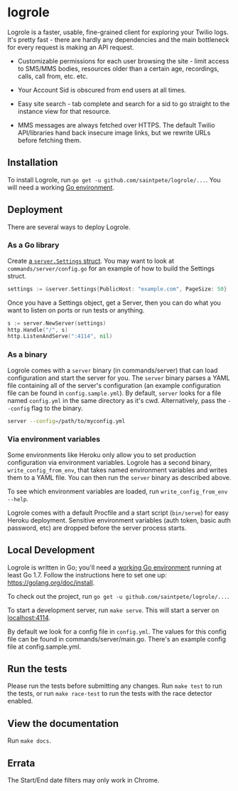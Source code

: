 # logrole

Logrole is a faster, usable, fine-grained client for exploring your Twilio
logs. It's pretty fast - there are hardly any dependencies and the main
bottleneck for every request is making an API request.

- Customizable permissions for each user browsing the site - limit access to
SMS/MMS bodies, resources older than a certain age, recordings, calls, call
from, etc. etc.

- Your Account Sid is obscured from end users at all times.

- Easy site search - tab complete and search for a sid to go straight to the
  instance view for that resource.

- MMS messages are always fetched over HTTPS. The default Twilio API/libraries
hand back insecure image links, but we rewrite URLs before fetching them.

## Installation

To install Logrole, run `go get -u github.com/saintpete/logrole/...`. You will
need a working [Go environment][go-env].

## Deployment

There are several ways to deploy Logrole.

### As a Go library

Create [a `server.Settings` struct][settings-godoc]. You may want to look at
`commands/server/config.go` for an example of how to build the Settings struct.

```go
settings := &server.Settings{PublicHost: "example.com", PageSize: 50}
```

Once you have a Settings object, get a Server, then you can do what you want to
listen on ports or run tests or anything.

```go
s := server.NewServer(settings)
http.Handle("/", s)
http.ListenAndServe(":4114", nil)
```

### As a binary

Logrole comes with a `server` binary (in commands/server) that can load
configuration and start the server for you. The `server` binary parses a YAML
file containing all of the server's configuration (an example configuration
file can be found in `config.sample.yml`). By default, `server` looks for a
file named `config.yml` in the same directory as it's cwd. Alternatively, pass
the `--config` flag to the binary.

```bash
server --config=/path/to/myconfig.yml
```

### Via environment variables

Some environments like Heroku only allow you to set production
configuration via environment variables. Logrole has a second binary,
`write_config_from_env`, that takes named environment variables and writes them
to a YAML file. You can then run the `server` binary as described above.

To see which environment variables are loaded, run `write_config_from_env
--help`.

Logrole comes with a default Procfile and a start script (`bin/serve`) for easy
Heroku deployment. Sensitive environment variables (auth token, basic auth
password, etc) are dropped before the server process starts.

[settings-godoc]: https://godoc.org/github.com/saintpete/logrole/server/#Settings

## Local Development

Logrole is written in Go; you'll need a [working Go environment][go-env]
running at least Go 1.7. Follow the instructions here to set one up:
https://golang.org/doc/install.

[go-env]: https://golang.org/doc/install

To check out the project, run `go get -u github.com/saintpete/logrole/...`.

To start a development server, run `make serve`. This will start a server on
[localhost:4114](http://localhost:4114).

By default we look for a config file in `config.yml`. The values for this
config file can be found in commands/server/main.go. There's an example config
file at config.sample.yml.

## Run the tests

Please run the tests before submitting any changes. Run `make test` to run the
tests, or run `make race-test` to run the tests with the race detector enabled.

## View the documentation

Run `make docs`.

## Errata

The Start/End date filters may only work in Chrome.
